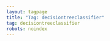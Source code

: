 ```yaml
---
layout: tagpage
title: "Tag: decisiontreeclassifier"
tag: decisiontreeclassifier
robots: noindex
---
```

